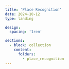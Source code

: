 ```yaml
---
title: 'Place Recognition'
date: 2024-10-12
type: landing

design:
  spacing: '1rem'

sections:
  - block: collection
    content:
      folders:
        - place_recognition
---
```

